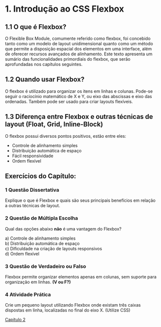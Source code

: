 # 1\. Introdução ao CSS Flexbox

## 1.1 O que é Flexbox?

O Flexible Box Module, comumente referido como flexbox, foi concebido tanto como um modelo de layout unidimensional quanto como um método que permite a disposição espacial dos elementos em uma interface, além de oferecer recursos avançados de alinhamento. Este texto apresenta um sumário das funcionalidades primordiais do flexbox, que serão aprofundadas nos capítulos seguintes.

## 1.2 Quando usar Flexbox?

O flexbox é utilizado para organizar os itens em linhas e colunas. Pode-se seguir o raciocínio matemático de X e Y, ou eixo das abscissas e eixo das ordenadas. Também pode ser usado para criar layouts flexíveis.

## 1.3 Diferença entre Flexbox e outras técnicas de layout (Float, Grid, Inline-Block)

O flexbox possui diversos pontos positivos, estão entre eles:

* Controle de alinhamento simples  
* Distribuição automática de espaço  
* Fácil responsividade  
* Ordem flexível

## Exercícios do Capítulo:

### 1 Questão Dissertativa  
Explique o que é Flexbox e quais são seus principais benefícios em relação a outras técnicas de layout.

### 2 Questão de Múltipla Escolha  
Qual das opções abaixo **não** é uma vantagem do Flexbox?  

a) Controle de alinhamento simples  
b) Distribuição automática de espaço  
c) Dificuldade na criação de layouts responsivos  
d) Ordem flexível  

### 3 Questão de Verdadeiro ou Falso  
Flexbox permite organizar elementos apenas em colunas, sem suporte para organização em linhas. **(V ou F?)**

### 4 Atividade Prática  
Crie um pequeno layout utilizando Flexbox onde existam três caixas dispostas em linha, localizadas no final do eixo X. (Utilize CSS)

[Capítulo 2](https://github.com/kevinzancle/AC2_CSS_Flexbox/edit/main/cap2.md)
